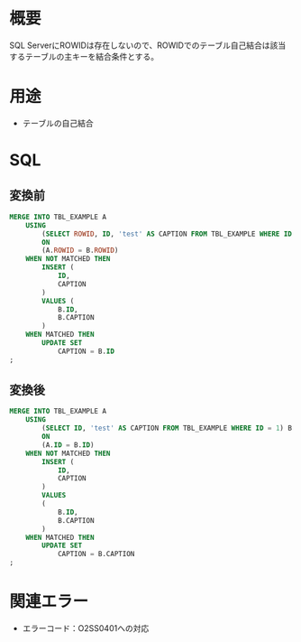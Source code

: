 # 概要

SQL ServerにROWIDは存在しないので、ROWIDでのテーブル自己結合は該当するテーブルの主キーを結合条件とする。

# 用途

* テーブルの自己結合

# SQL

## 変換前

```SQL
MERGE INTO TBL_EXAMPLE A
    USING
        (SELECT ROWID, ID, 'test' AS CAPTION FROM TBL_EXAMPLE WHERE ID = 1) AS B
        ON
        (A.ROWID = B.ROWID)
    WHEN NOT MATCHED THEN
        INSERT (
            ID,
            CAPTION
        )
        VALUES (
            B.ID,
            B.CAPTION
        )
    WHEN MATCHED THEN
        UPDATE SET
            CAPTION = B.ID
;
```

## 変換後

```SQL
MERGE INTO TBL_EXAMPLE A
    USING
        (SELECT ID, 'test' AS CAPTION FROM TBL_EXAMPLE WHERE ID = 1) B
        ON
        (A.ID = B.ID)
    WHEN NOT MATCHED THEN
        INSERT (
            ID,
            CAPTION
        )
        VALUES
        (
            B.ID,
            B.CAPTION
        )
    WHEN MATCHED THEN
        UPDATE SET
            CAPTION = B.CAPTION
;
```

# 関連エラー

* エラーコード：O2SS0401への対応
